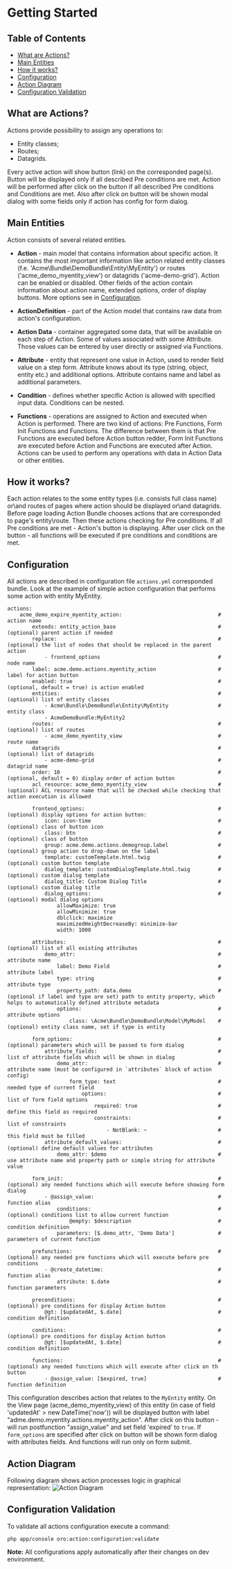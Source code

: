 Getting Started
===============

Table of Contents
-----------------
 - [What are Actions?](#what-are-actions)
 - [Main Entities](#main-entities)
 - [How it works?](#how-it-works)
 - [Configuration](#configuration)
 - [Action Diagram](#action-diagram)
 - [Configuration Validation](#configuration-validation)

What are Actions?
-----------------

Actions provide possibility to assign any operations to:
 - Entity classes;
 - Routes;
 - Datagrids.

Every active action will show button (link) on the corresponded page(s). Button will be displayed only if all described
Pre conditions are met. Action will be performed after click on the button if all described Pre conditions
and Conditions are met. Also after click on button will be shown modal dialog with some fields only if action has config
for form dialog.

Main Entities
-------------

Action consists of several related entities.

* **Action** - main model that contains information about specific action. It contains the most important
information like action related entity classes (f.e. 'Acme\Bundle\DemoBundle\Entity\MyEntity')
or routes ('acme_demo_myentity_view') or datagrids ('acme-demo-grid'). Action can be enabled or disabled.
Other fields of the action contain information about action name, extended options,
order of display buttons. More options see in [Configuration](#configuration).

* **ActionDefinition** - part of the Action model that contains raw data from action's configuration.

* **Action Data** - container aggregated some data, that will be available on each step of Action. Some of values
associated with some Attribute. Those values can be entered by user directly or assigned via Functions.

* **Attribute** - entity that represent one value in Action, used to render field value on a step form.
Attribute knows about its type (string, object, entity etc.) and additional options.
Attribute contains name and label as additional parameters.

* **Condition** - defines whether specific Action is allowed with specified input data. Conditions can be nested.

* **Functions** - operations are assigned to Action and executed when Action is performed.
There are two kind of actions: Pre Functions, Form Init Functions and Functions.
The difference between them is that Pre Functions are executed before Action button redder, Form Init Functions are
executed before Action and Functions are executed after Action.
Actions can be used to perform any operations with data in Action Data or other entities.

How it works?
-------------

Each action relates to the some entity types (i.e. consists full class name) or\and routes of pages
where action should be displayed or\and datagrids. Before page loading Action Bundle chooses actions that
are corresponded to page's entity\route. Then these actions checking for Pre conditions.
If all Pre conditions are met - Action's button is displaying.
After user click on the button - all functions will be executed if pre conditions and conditions are met.

Configuration
-------------

All actions are described in configuration file ``actions.yml`` corresponded bundle.
Look at the example of simple action configuration that performs some action with entity MyEntity.

```
actions:
    acme_demo_expire_myentity_action:                               # action name
        extends: entity_action_base                                 # (optional) parent action if needed
        replace:                                                    # (optional) the list of nodes that should be replaced in the parent action
            - frontend_options                                      # node name
        label: aсme.demo.actions.myentity_action                    # label for action button
        enabled: true                                               # (optional, default = true) is action enabled
        entities:                                                   # (optional) list of entity classes
            - Acme\Bundle\DemoBundle\Entity\MyEntity                # entity class
            - AcmeDemoBundle:MyEntity2
        routes:                                                     # (optional) list of routes
            - acme_demo_myentity_view                               # route name
        datagrids                                                   # (optional) list of datagrids
            - acme-demo-grid                                        # datagrid name
        order: 10                                                   # (optional, default = 0) display order of action button
        acl_resource: acme_demo_myentity_view                       # (optional) ACL resource name that will be checked while checking that action execution is allowed

        frontend_options:                                           # (optional) display options for action button:
            icon: icon-time                                         # (optional) class of button icon
            class: btn                                              # (optional) class of button
            group: aсme.demo.actions.demogroup.label                # (optional) group action to drop-down on the label
            template: customTemplate.html.twig                      # (optional) custom button template
            dialog_template: customDialogTemplate.html.twig         # (optional) custom dialog template
            dialog_title: Custom Dialog Title                       # (optional) custom dialog title
            dialog_options:                                         # (optional) modal dialog options
                allowMaximize: true
                allowMinimize: true
                dblclick: maximize
                maximizedHeightDecreaseBy: minimize-bar
                width: 1000

        attributes:                                                 # (optional) list of all existing attributes
            demo_attr:                                              # attribute name
                label: Demo Field                                   # attribute label
                type: string                                        # attribute type
                property_path: data.demo                            # (optional if label and type are set) path to entity property, which helps to automatically defined attribute metadata
                options:                                            # attribute options
                    class: \Acme\Bundle\DemoBundle\Model\MyModel    # (optional) entity class name, set if type is entity

        form_options:                                               # (optional) parameters which will be passed to form dialog
            attribute_fields:                                       # list of attribute fields which will be shown in dialog
                demo_attr:                                          # attribute name (must be configured in `attributes` block of action config)
                    form_type: text                                 # needed type of current field
                        options:                                    # list of form field options
                            required: true                          # define this field as required
                            constraints:                            # list of constraints
                                - NotBlank: ~                       # this field must be filled
            attribute_default_values:                               # (optional) define default values for attributes
                demo_attr: $demo                                    # use attribute name and property path or simple string for attribute value

        form_init:                                                  # (optional) any needed functions which will execute before showing form dialog
            - @assign_value:                                        # function alias
                conditions:                                         # (optional) conditions list to allow current function
                    @empty: $description                            # condition definition
                parameters: [$.demo_attr, 'Demo Data']              # parameters of current function

        prefunctions:                                               # (optional) any needed pre functions which will execute before pre conditions
            - @create_datetime:                                     # function alias
                attribute: $.date                                   # function parameters

        preconditions:                                              # (optional) pre conditions for display Action button
            @gt: [$updatedAt, $.date]                               # condition definition

        conditions:                                                 # (optional) pre conditions for display Action button
            @gt: [$updatedAt, $.date]                               # condition definition

        functions:                                                  # (optional) any needed functions which will execute after click on th button
            - @assign_value: [$expired, true]                       # function definition
```

This configuration describes action that relates to the ``MyEntity`` entity. On the View page (acme_demo_myentity_view)
of this entity (in case of field 'updatedAt' > new DateTime('now')) will be displayed button with label
"adme.demo.myentity.actions.myentity_action". After click on this button - will run postfunction "assign_value" and set
field 'expired' to `true`.
If `form_options` are specified after click on button will be shown form dialog with attributes fields. And functions
will run only on form submit.

Action Diagram
--------------

Following diagram shows action processes logic in graphical representation: ![Action Diagram](images/getting-started_action-diagram.png)

Configuration Validation
------------------------

To validate all actions configuration execute a command:

```
php app/console oro:action:configuration:validate
```

**Note:** All configurations apply automatically after their changes on dev environment.
